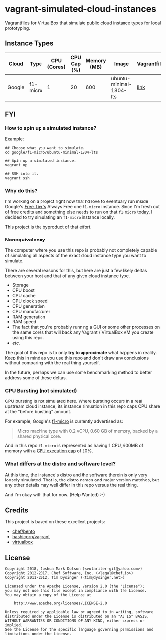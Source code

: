# vagrant-simulated-cloud-instances

Vagrantfiles for VirtualBox that simulate public cloud instance types for local
prototyping.

## Instance Types

| Cloud | Type | CPU (Cores) | CPU Cap (%) | Memory (MB) | Image | Vagrantfile |
| ----- | ---- | ----------- | ----------- | ----------- | ----- | ----------- |
| Google | f1-micro | 1 | 20 | 600 | ubuntu-minimal-1804-lts | [link](google/f1-micro/ubuntu-minimal-1804-lts/Vagrantfile) |

## FYI

### How to spin up a simulated instance?

Example:
```
## Choose what you want to simulate.
cd google/f1-micro/ubuntu-minimal-1804-lts

## Spin up a simulated instance.
vagrant up

## SSH into it.
vagrant ssh
```

### Why do this?

I'm working on a project right now that I'd love to eventually run inside
Google's [Free Tier's][google-free-tier] Always Free one `f1-micro` instance.
Since I'm fresh out of free credits and something else needs to run on that
`f1-micro` today, I decided to try simulating an `f1-micro` instance locally.

This project is the byproduct of that effort.

### Nonequivalency

The computer where you use this repo is probably not completely capable of 
simulating all aspects of the exact cloud instance type you want to simulate.

There are several reasons for this, but here are just a few likely deltas
between your host and that of any given cloud instance type.

- Storage
- CPU boost
- CPU cache
- CPU clock speed
- CPU generation
- CPU manufacturer
- RAM generation
- RAM speed
- The fact that you're probably running a GUI or some other processes on the
  same cores that will back any Vagrant / VirtualBox VM you create using this
  repo.
- *etc.*

The goal of this repo is to only **try to approximate** what happens in reality.
Keep this in mind as you use this repo and don't draw any conclusions without
comparing with the real thing yourself.

In the future, perhaps we can use some benchmarking method to better address
some of these deltas.

### CPU Bursting (not simulated)

CPU bursting is not simulated here. Where bursting occurs in a real upstream
cloud instance, its instance simuation in this repo caps CPU share at the
"before bursting" amount.

For example, Google's [f1-micro][google-shared-machine-types] is currently
advertised as:

> Micro machine type with 0.2 vCPU, 0.60 GB of memory, backed by a shared
> physical core.

And in this repo `f1-micro` is represented as having 1 CPU, 600MB of memory
with a [CPU execution cap][cpu-execution-cap] of 20%.

### What differs at the distro and software level?

At this time, the instance's distro and the software therein is only very
loosely simulated. That is, the distro names and major version matches,
but any other details may well differ in this repo versus the real thing.

And I'm okay with that for now. (Help Wanted) :-)

## Credits

This project is based on these excellent projects:

- [chef/bento][chef/bento]
- [hashicorp/vagrant][hashicorp/vagrant]
- [virtualbox][virtualbox]

## License

```
Copyright 2018, Joshua Mark Dotson (<vulariter-git@yahoo.com>)
Copyright 2012-2017, Chef Software, Inc. (<legal@chef.io>)
Copyright 2011-2012, Tim Dysinger (<tim@dysinger.net>)

Licensed under the Apache License, Version 2.0 (the "License");
you may not use this file except in compliance with the License.
You may obtain a copy of the License at

    http://www.apache.org/licenses/LICENSE-2.0

Unless required by applicable law or agreed to in writing, software
distributed under the License is distributed on an "AS IS" BASIS,
WITHOUT WARRANTIES OR CONDITIONS OF ANY KIND, either express or implied.
See the License for the specific language governing permissions and
limitations under the License.
```

<!--- Hidden Reference Links -->

[chef/bento]: https://github.com/chef/bento
[hashicorp/vagrant]: https://github.com/hashicorp/vagrant
[cpu-execution-cap]: https://github.com/hashicorp/vagrant/issues/625
[google-free-tier]: https://cloud.google.com/free/docs/gcp-free-tier#always-free-usage-limits
[google-shared-machine-types]: https://cloud.google.com/compute/docs/machine-types#sharedcore
[virtualbox]: https://www.virtualbox.org/
